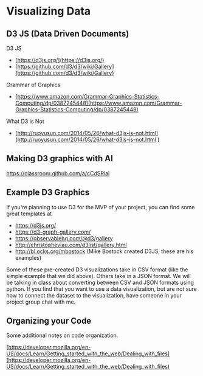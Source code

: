 # Visualizing Data

## D3 JS (Data Driven Documents)
D3 JS

* [https://d3js.org/](https://d3js.org/)
* [https://github.com/d3/d3/wiki/Gallery](https://github.com/d3/d3/wiki/Gallery)

Grammar of Graphics

* [https://www.amazon.com/Grammar-Graphics-Statistics-Computing/dp/0387245448](https://www.amazon.com/Grammar-Graphics-Statistics-Computing/dp/0387245448)

What D3 is Not

* [http://ruoyusun.com/2014/05/26/what-d3js-is-not.html](http://ruoyusun.com/2014/05/26/what-d3js-is-not.html
)

## Making D3 graphics with AI
https://classroom.github.com/a/cCdSRlal

<!-- (## Inserting D3 into a webpage)
(https://classroom.github.com/a/_gB7y5As) -->

## Example D3 Graphics

If you're planning to use D3 for the MVP of your project, you can find some great templates at

- https://d3js.org/
- https://d3-graph-gallery.com/
- https://observablehq.com/@d3/gallery
- http://christopheviau.com/d3list/gallery.html
- http://bl.ocks.org/mbostock (Mike Bostock created D3JS, these are his examples)


Some of these pre-created D3 visualizations take in CSV format (like the simple example that we did above). Others take in a JSON format. We will be talking in class about converting between CSV and JSON formats using python. If you find that you want to use a data visualization, but are not sure how to connect the dataset to the visualization, have someone in your project group chat with me.

## Organizing your Code

Some additional notes on code organization.

[https://developer.mozilla.org/en-US/docs/Learn/Getting_started_with_the_web/Dealing_with_files](https://developer.mozilla.org/en-US/docs/Learn/Getting_started_with_the_web/Dealing_with_files)
